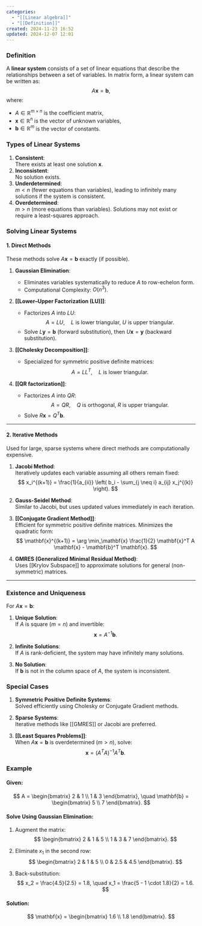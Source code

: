 ```yaml
---
categories:
  - "[[Linear algebra]]"
  - "[[Definition]]"
created: 2024-11-23 16:52
updated: 2024-12-07 12:01
---
```

### **Definition**
A **linear system** consists of a set of linear equations that describe the relationships between a set of variables. In matrix form, a linear system can be written as:
$$
A \mathbf{x} = \mathbf{b},
$$
where:
- $A \in \mathbb{R}^{m \times n}$ is the coefficient matrix,
- $\mathbf{x} \in \mathbb{R}^n$ is the vector of unknown variables,
- $\mathbf{b} \in \mathbb{R}^m$ is the vector of constants.

### **Types of Linear Systems**
1. **Consistent**:  
   There exists at least one solution $\mathbf{x}$.
2. **Inconsistent**:  
   No solution exists.
3. **Underdetermined**:  
   $m < n$ (fewer equations than variables), leading to infinitely many solutions if the system is consistent.
4. **Overdetermined**:  
   $m > n$ (more equations than variables). Solutions may not exist or require a least-squares approach.

### **Solving Linear Systems**

#### **1. Direct Methods**
These methods solve $A \mathbf{x} = \mathbf{b}$ exactly (if possible).

1. **Gaussian Elimination**:  
   - Eliminates variables systematically to reduce $A$ to row-echelon form.
   - Computational Complexity: $O(n^3)$.

2. **[[Lower–Upper Factorization (LU)]]**:  
   - Factorizes $A$ into $LU$:
     $$
     A = LU, \quad L \text{ is lower triangular, } U \text{ is upper triangular.}
     $$
   - Solve $L \mathbf{y} = \mathbf{b}$ (forward substitution), then $U \mathbf{x} = \mathbf{y}$ (backward substitution).

3. **[[Cholesky Decomposition]]**:  
   - Specialized for symmetric positive definite matrices:
     $$
     A = LL^T, \quad L \text{ is lower triangular.}
     $$

4. **[[QR factorization]]**:  
   - Factorizes $A$ into $QR$:
     $$
     A = QR, \quad Q \text{ is orthogonal, } R \text{ is upper triangular.}
     $$
   - Solve $R \mathbf{x} = Q^T \mathbf{b}$.

---

#### **2. Iterative Methods**
Used for large, sparse systems where direct methods are computationally expensive.

1. **Jacobi Method**:  
   Iteratively updates each variable assuming all others remain fixed:
   $$
   x_i^{(k+1)} = \frac{1}{a_{ii}} \left( b_i - \sum_{j \neq i} a_{ij} x_j^{(k)} \right).
   $$

2. **Gauss-Seidel Method**:  
   Similar to Jacobi, but uses updated values immediately in each iteration.

3. **[[Conjugate Gradient Method]]**:  
   Efficient for symmetric positive definite matrices. Minimizes the quadratic form:
   $$
   \mathbf{x}^{(k+1)} = \arg \min_\mathbf{x} \frac{1}{2} \mathbf{x}^T A \mathbf{x} - \mathbf{b}^T \mathbf{x}.
   $$

4. **GMRES (Generalized Minimal Residual Method)**:  
   Uses [[Krylov Subspace]] to approximate solutions for general (non-symmetric) matrices.

---

### **Existence and Uniqueness**
For $A \mathbf{x} = \mathbf{b}$:
1. **Unique Solution**:  
   If $A$ is square ($m = n$) and invertible:
   $$
   \mathbf{x} = A^{-1} \mathbf{b}.
   $$

2. **Infinite Solutions**:  
   If $A$ is rank-deficient, the system may have infinitely many solutions.

3. **No Solution**:  
   If $\mathbf{b}$ is not in the column space of $A$, the system is inconsistent.

### **Special Cases**
1. **Symmetric Positive Definite Systems**:  
   Solved efficiently using Cholesky or Conjugate Gradient methods.

2. **Sparse Systems**:  
   Iterative methods like [[GMRES]] or Jacobi are preferred.

3. **[[Least Squares Problems]]**:  
   When $A \mathbf{x} = \mathbf{b}$ is overdetermined ($m > n$), solve:
   $$
   \mathbf{x} = (A^T A)^{-1} A^T \mathbf{b}.
   $$

### **Example**

#### **Given**:
$$
A = \begin{bmatrix} 2 & 1 \\ 1 & 3 \end{bmatrix}, \quad \mathbf{b} = \begin{bmatrix} 5 \\ 7 \end{bmatrix}.
$$

#### **Solve Using Gaussian Elimination**:
1. Augment the matrix:
   $$
   \begin{bmatrix} 2 & 1 & 5 \\ 1 & 3 & 7 \end{bmatrix}.
   $$

2. Eliminate $x_1$ in the second row:
   $$
   \begin{bmatrix} 2 & 1 & 5 \\ 0 & 2.5 & 4.5 \end{bmatrix}.
   $$

3. Back-substitution:
   $$
   x_2 = \frac{4.5}{2.5} = 1.8, \quad x_1 = \frac{5 - 1 \cdot 1.8}{2} = 1.6.
   $$

#### **Solution**:
$$
\mathbf{x} = \begin{bmatrix} 1.6 \\ 1.8 \end{bmatrix}.
$$